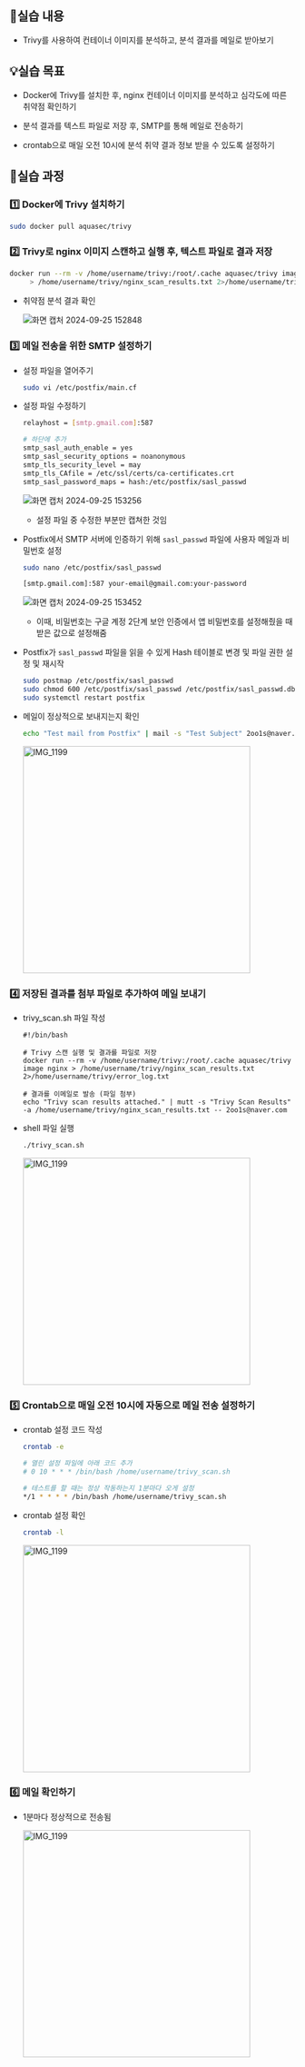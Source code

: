 ## 📌실습 내용

- Trivy를 사용하여 컨테이너 이미지를 분석하고, 분석 결과를 메일로 받아보기

## 💡실습 목표

- Docker에 Trivy를 설치한 후, nginx 컨테이너 이미지를 분석하고 심각도에 따른 취약점 확인하기
- 분석 결과를 텍스트 파일로 저장 후, SMTP를 통해 메일로 전송하기

- crontab으로 매일 오전 10시에 분석 취약 결과 정보 받을 수 있도록 설정하기

## 🧾실습 과정

### 1️⃣ Docker에 Trivy 설치하기

```bash
sudo docker pull aquasec/trivy
```

### 2️⃣ Trivy로 nginx 이미지 스캔하고 실행 후, 텍스트 파일로 결과 저장

```bash
docker run --rm -v /home/username/trivy:/root/.cache aquasec/trivy image nginx \
     > /home/username/trivy/nginx_scan_results.txt 2>/home/username/trivy/error_log.txt
```

- 취약점 분석 결과 확인

  ![화면 캡처 2024-09-25 152848](https://github.com/user-attachments/assets/2c7b43b1-7689-4bc3-91ad-0c1b3e455f4a)

### 3️⃣ 메일 전송을 위한 SMTP 설정하기

- 설정 파일을 열어주기

  ```bash
  sudo vi /etc/postfix/main.cf
  ```

- 설정 파일 수정하기

  ```bash
  relayhost = [smtp.gmail.com]:587

  # 하단에 추가
  smtp_sasl_auth_enable = yes
  smtp_sasl_security_options = noanonymous
  smtp_tls_security_level = may
  smtp_tls_CAfile = /etc/ssl/certs/ca-certificates.crt
  smtp_sasl_password_maps = hash:/etc/postfix/sasl_passwd
  ```

  ![화면 캡처 2024-09-25 153256](https://github.com/user-attachments/assets/09df0497-5a48-4b07-bb12-ddc2feea275e)

  - 설정 파일 중 수정한 부분만 캡쳐한 것임

- Postfix에서 SMTP 서버에 인증하기 위해 `sasl_passwd` 파일에 사용자 메일과 비밀번호 설정

  ```bash
  sudo nano /etc/postfix/sasl_passwd

  [smtp.gmail.com]:587 your-email@gmail.com:your-password
  ```

  ![화면 캡처 2024-09-25 153452](https://github.com/user-attachments/assets/38bf3508-13c2-4770-bc80-b2a72bcf40be)

  - 이때, 비밀번호는 구글 계정 2단계 보안 인증에서 앱 비밀번호를 설정해줬을 때 받은 값으로 설정해줌

- Postfix가 `sasl_passwd` 파일을 읽을 수 있게 Hash 테이블로 변경 및 파일 권한 설정 및 재시작

  ```bash
  sudo postmap /etc/postfix/sasl_passwd
  sudo chmod 600 /etc/postfix/sasl_passwd /etc/postfix/sasl_passwd.db
  sudo systemctl restart postfix
  ```

- 메일이 정상적으로 보내지는지 확인

  ```bash
  echo "Test mail from Postfix" | mail -s "Test Subject" 2oo1s@naver.com
  ```

  <img src="https://github.com/user-attachments/assets/1b446129-5b70-4fa8-ae30-bd01ad86efdd" alt="IMG_1199" width="400"/>

### 4️⃣ 저장된 결과를 첨부 파일로 추가하여 메일 보내기

- trivy_scan.sh 파일 작성

  ```shell
  #!/bin/bash

  # Trivy 스캔 실행 및 결과를 파일로 저장
  docker run --rm -v /home/username/trivy:/root/.cache aquasec/trivy image nginx > /home/username/trivy/nginx_scan_results.txt 2>/home/username/trivy/error_log.txt

  # 결과를 이메일로 발송 (파일 첨부)
  echo "Trivy scan results attached." | mutt -s "Trivy Scan Results" -a /home/username/trivy/nginx_scan_results.txt -- 2oo1s@naver.com
  ```

- shell 파일 실행

  ```bash
  ./trivy_scan.sh
  ```

    <img src="https://github.com/user-attachments/assets/0cda072a-f079-48c4-8156-a7a02a3f9030" alt="IMG_1199" width="400"/>

### 5️⃣ Crontab으로 매일 오전 10시에 자동으로 메일 전송 설정하기

- crontab 설정 코드 작성

  ```bash
  crontab -e

  # 열린 설정 파일에 아래 코드 추가
  # 0 10 * * * /bin/bash /home/username/trivy_scan.sh

  # 테스트를 할 때는 정상 작동하는지 1분마다 오게 설정
  */1 * * * * /bin/bash /home/username/trivy_scan.sh
  ```

- crontab 설정 확인

  ```bash
  crontab -l
  ```

  <img src="https://github.com/user-attachments/assets/8fb0ec86-c8da-4aab-9fb6-c03d5c00863e" alt="IMG_1199" width="400"/>

### 6️⃣ 메일 확인하기

- 1분마다 정상적으로 전송됨

    <img src="https://github.com/user-attachments/assets/3dc0a321-b30a-484f-9279-67de85c8274f" alt="IMG_1199" width="400"/>
